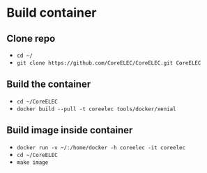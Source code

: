 # Build container

## Clone repo

* `cd ~/`
* `git clone https://github.com/CoreELEC/CoreELEC.git CoreELEC`

## Build the container

* `cd ~/CoreELEC`
* `docker build --pull -t coreelec tools/docker/xenial`

## Build image inside container

* `docker run -v ~/:/home/docker -h coreelec -it coreelec`
* `cd ~/CoreELEC`
* `make image`
